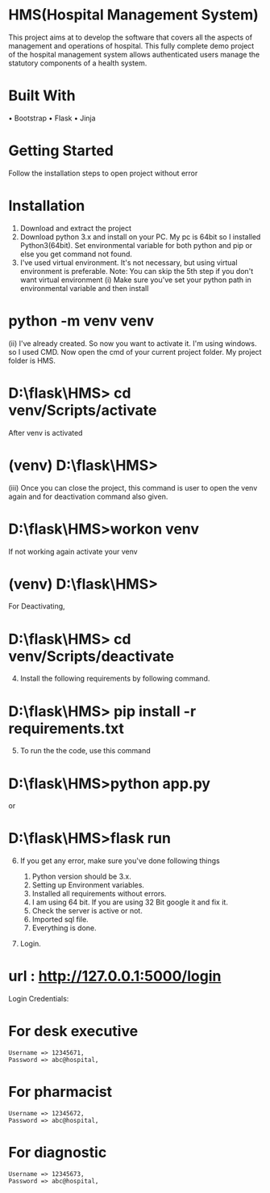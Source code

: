 
# HMS(Hospital Management System)
This project aims at to develop the software that covers all the aspects of management and operations of hospital. This fully complete demo project of the hospital management system allows authenticated users manage the statutory components of a health system.

# Built With
•	Bootstrap
•	Flask
•	Jinja

# Getting Started
Follow the installation steps to open project without error
# Installation
1.	Download and extract the project
2.	Download python 3.x and install on your PC. My pc is 64bit so I installed Python3(64bit). Set environmental variable for both python and pip or else you get command not found.
3.	I've used virtual environment. It's not necessary, but using virtual environment is preferable.
Note: You can skip the 5th step if you don't want virtual environment
(i) Make sure you've set your python path in environmental variable and then install
# python -m venv venv
(ii) I've already created. So now you want to activate it. I'm using windows. so I used CMD. Now open the cmd of your current project folder. My project folder is HMS.
# D:\flask\HMS> cd venv/Scripts/activate

After venv is activated

# (venv) D:\flask\HMS>
(iii) Once you can close the project, this command is user to open the venv again and for deactivation command also given.
# D:\flask\HMS>workon venv

If not working again activate your venv

# (venv) D:\flask\HMS>

For Deactivating,

# D:\flask\HMS> cd venv/Scripts/deactivate
4.	Install the following requirements by following command.
# D:\flask\HMS> pip install -r requirements.txt
5.	To run the the code, use this command
# D:\flask\HMS>python app.py

or

# D:\flask\HMS>flask run

6.	If you get any error, make sure you've done following things
      1. Python version should be 3.x.
      2. Setting up Environment variables.
      3. Installed all requirements without errors.
      4. I am using 64 bit. If you are using 32 Bit google it and fix it.
      5. Check the server is active or not.
      6. Imported sql file.
      7. Everything is done.
      
7.	 Login.
# url : http://127.0.0.1:5000/login
Login Credentials:
# For desk executive
	Username => 12345671,
	Password => abc@hospital,
# For pharmacist
	Username => 12345672,
	Password => abc@hospital,
# For diagnostic
	Username => 12345673,
	Password => abc@hospital,


